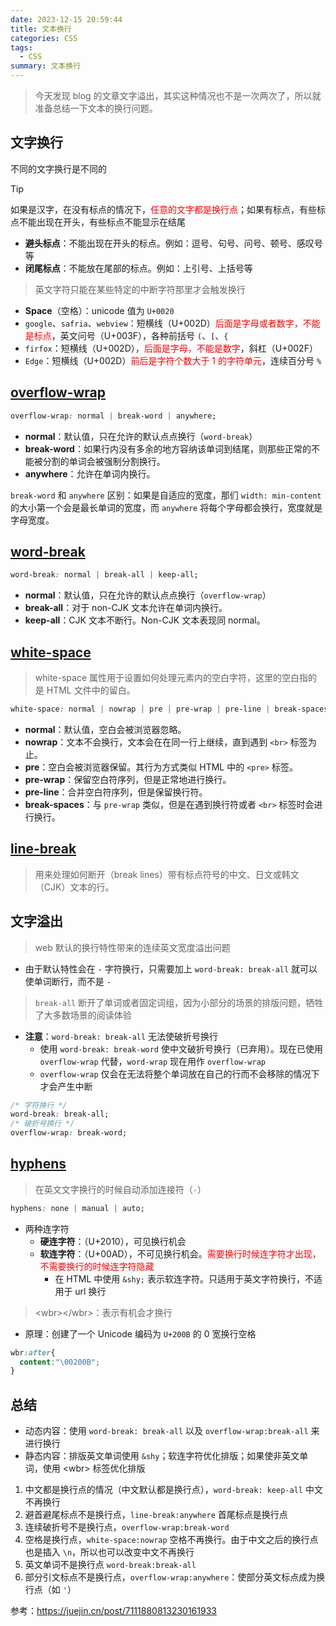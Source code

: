 ```yaml
---
date: 2023-12-15 20:59:44
title: 文本换行
categories: CSS
tags:
  - CSS
summary: 文本换行
---
```


> 今天发现 blog 的文章文字溢出，其实这种情况也不是一次两次了，所以就准备总结一下文本的换行问题。

## 文字换行

不同的文字换行是不同的

> [!TIP]
> 如果是汉字，在没有标点的情况下，<span style="color: red;">任意的文字都是换行点</span>；如果有标点，有些标点不能出现在开头，有些标点不能显示在结尾

* **避头标点**：不能出现在开头的标点。例如：逗号、句号、问号、顿号、感叹号等
* **闭尾标点**：不能放在尾部的标点。例如：上引号、上括号等

> 英文字符只能在某些特定的中断字符那里才会触发换行

* **Space**（空格）：unicode 值为 `U+0020`
* `google`、`safria`、`webview`：短横线（U+002D）<span style="color: red;">后面是字母或者数字，不能是标点</span>，英文问号（U+003F），各种前括号 `(`、`[`、`{`
* `firfox`：短横线（U+002D），<span style="color: red;">后面是字母，不能是数字</span>，斜杠（U+002F）
* `Edge`：短横线（U+002D）<span style="color: red;">前后是字符个数大于 1 的字符单元</span>，连续百分号 `%`

## [overflow-wrap](https://developer.mozilla.org/zh-CN/docs/Web/CSS/overflow-wrap)

```css
overflow-wrap: normal | break-word | anywhere;
```

* **normal**：默认值，只在允许的默认点点换行（`word-break`）
* **break-word**：如果行内没有多余的地方容纳该单词到结尾，则那些正常的不能被分割的单词会被强制分割换行。
* **anywhere**：允许在单词内换行。

`break-word` 和 `anywhere` 区别：如果是自适应的宽度，那们 `width: min-content` 的大小第一个会是最长单词的宽度，而 `anywhere` 将每个字母都会换行，宽度就是字母宽度。

## [word-break](https://developer.mozilla.org/zh-CN/docs/Web/CSS/word-break)

```css
word-break: normal | break-all | keep-all;
```

* **normal**：默认值，只在允许的默认点点换行（`overflow-wrap`）
* **break-all**：对于 non-CJK 文本允许在单词内换行。
* **keep-all**：CJK 文本不断行。Non-CJK 文本表现同 normal。

## [white-space](https://developer.mozilla.org/zh-CN/docs/Web/CSS/white-space)

> white-space 属性用于设置如何处理元素内的空白字符，这里的空白指的是 HTML 文件中的留白。

```css
white-space: normal | nowrap | pre | pre-wrap | pre-line | break-spaces;
```

* **normal**：默认值，空白会被浏览器忽略。
* **nowrap**：文本不会换行，文本会在在同一行上继续，直到遇到 `<br>` 标签为止。
* **pre**：空白会被浏览器保留。其行为方式类似 HTML 中的 `<pre>` 标签。
* **pre-wrap**：保留空白符序列，但是正常地进行换行。
* **pre-line**：合并空白符序列，但是保留换行符。
* **break-spaces**：与 `pre-wrap` 类似，但是在遇到换行符或者 `<br>` 标签时会进行换行。

## [line-break](https://developer.mozilla.org/zh-CN/docs/Web/CSS/line-break)

> 用来处理如何断开（break lines）带有标点符号的中文、日文或韩文（CJK）文本的行。

## 文字溢出

> web 默认的换行特性带来的连续英文宽度溢出问题

* 由于默认特性会在 `-` 字符换行，只需要加上 `word-break: break-all` 就可以使单词断行，而不是 `-`

>`break-all` 断开了单词或者固定词组，因为小部分的场景的排版问题，牺牲了大多数场景的阅读体验

* **注意**：`word-break: break-all` 无法使破折号换行
  * 使用 `word-break: break-word` 使中文破折号换行（已弃用）。现在已使用 `overflow-wrap` 代替，`word-wrap` 现在用作 `overflow-wrap`
  * `overflow-wrap` 仅会在无法将整个单词放在自己的行而不会移除的情况下才会产生中断

```css
/* 字符换行 */
word-break: break-all;
/* 破折号换行 */
overflow-wrap: break-word;
```

## [hyphens](https://developer.mozilla.org/zh-CN/docs/Web/CSS/hyphens)

>在英文文字换行的时候自动添加连接符（`-`）

```css
hyphens: none | manual | auto;
```

* 两种连字符
  * **硬连字符**：（U+2010），可见换行机会
  * **软连字符**：（U+00AD），不可见换行机会。<span style="color: red;">需要换行时候连字符才出现，不需要换行的时候连字符隐藏</span>
    * 在 HTML 中使用 `&shy;` 表示软连字符。只适用于英文字符换行，不适用于 url 换行

>\<wbr>\</wbr>：表示有机会才换行

* 原理：创建了一个 Unicode 编码为 `U+200B` 的 0 宽换行空格

```css
wbr:after{
  content:"\00200B";
}
```

## 总结

* 动态内容：使用 `word-break: break-all` 以及 `overflow-wrap:break-all` 来进行换行
* 静态内容：排版英文单词使用 `&shy`；软连字符优化排版；如果使非英文单词，使用 \<wbr> 标签优化排版

1. 中文都是换行点的情况（中文默认都是换行点），`word-break: keep-all` 中文不再换行
2. 避首避尾标点不是换行点，`line-break:anywhere` 首尾标点是换行点
3. 连续破折号不是换行点，`overflow-wrap:break-word`
4. 空格是换行点，`white-space:nowrap` 空格不再换行。由于中文之后的换行点也是插入 `\n`，所以也可以改变中文不再换行
5. 英文单词不是换行点 `word-break:break-all`
6. 部分引文标点不是换行点，`overflow-wrap:anywhere`：使部分英文标点成为换行点（如 `'`）

参考：<https://juejin.cn/post/7111880813230161933>
